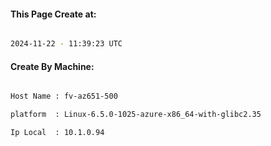 
   
#### This Page Create at:

```bash

2024-11-22 - 11:39:23 UTC

```

#### Create By Machine:

```bash

Host Name : fv-az651-500

platform  : Linux-6.5.0-1025-azure-x86_64-with-glibc2.35

Ip Local  : 10.1.0.94

```

